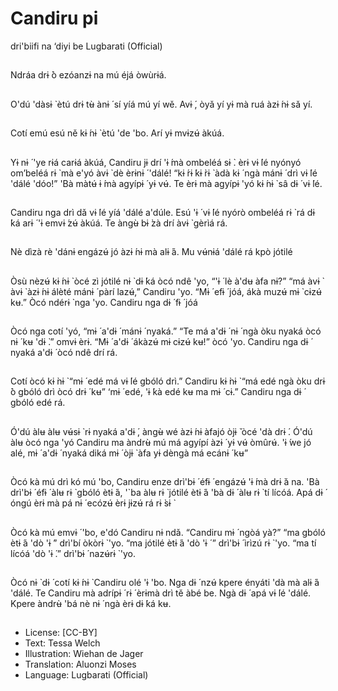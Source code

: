 # Candiru pi
dri'biifi na ‘diyi
be
Lugbarati (Official)

##
Ndráa drɨ ̀ò ezóanzɨ na mú éjá
òwùrɨá.


##
O'dú 'dàsɨ ̀ ètú drɨ tʉ̀ ànɨ ́ sí yíá mú yí
wě. Avɨ ́, òyǎ yí yɨ mà ruá àzɨ ́nɨ sǎ yí.


##
Cotí emú esú ně kɨ ́nɨ ̀ ètú 'de 'bo. Arí
yɨ mvɨzʉ́ àkúá.


##
Yɨ nɨ ́ 'ye rɨá carɨá àkúá, Candiru jɨ drí
'ɨ ́mà ombeléá sɨ ̀. èrɨ vɨ ́lé nyónyó
om’beléá rɨ ̀ mà e'yó àvɨ ̀ dè èrɨnɨ ́
'dálé! “kɨ ́rɨ ́kɨ ̀rɨ ̀ àdà kɨ ́ ngà mánɨ ́ drì
vɨ ́lé 'dálé 'dóo!” 'Bà màtʉ́ ɨ ́mà agyípɨ ́
yɨ vʉ́. Te èrɨ mà agyípɨ 'yó kɨ ́nɨ ̀ sâ dɨ ́
vɨ ́lé.


##
Candiru nga drì dǎ vɨ ́lé yíá 'dálé
a'dúle. Esú 'ɨ ́ vɨ ́lé nyórò ombeléá rɨ ̀
rá dɨ ́ká arɨ ́ 'ɨ emvɨ ́zʉ́ àkúá. Te àngʉ̀
bɨ ̀zà drí àvɨ ̀ gèrìá rá.


##
Nè dìzà rè 'dánɨ engázʉ́ jó àzɨ ́nɨ mà
alɨ ́á. Mu vʉ́nɨá 'dálé rá kpò jótilé


##
Òsù nèzʉ́ kɨ ́nɨ ̀ òcé zì jótilé nɨ ̀ dɨ ́ká
òcó ndê 'yo, “'ɨ ́ lè à'dʉ àfa nɨ?” “má
àvɨ ̀ àvɨ ̀ àzɨ ́nɨ álèté mánɨ ́ pàrí lazʉ́,”
Candiru 'yo. “Mɨ ́ efɨ ́ jóá, ákà muzʉ́
mɨ ̀ cɨzʉ́ kʉ.” Òcó ndérɨ ̀ nga 'yo.
Candiru nga dɨ ́ fɨ ́ jóá


##
Òcó nga cotí 'yó, “mɨ ́ a'dɨ ́ mánɨ ́
nyaká.” “Te má a'dɨ ́ nɨ ́ ngà òku
nyaká òcó nɨ ́ kʉ 'dɨ ̀.” omvɨ èrɨ. “Mɨ ́
a'dɨ ́ ákàzʉ́ mɨ cɨzʉ́ kʉ!” òcó 'yo.
Candiru nga dɨ ́ nyaká a'dɨ ́ òcó ndê
drí rá.


##
Cotí òcó kɨ ̀nɨ ̀ “mɨ ́ edé má vɨ ́lé gbóló
drì.” Candiru kɨ ̀nɨ ̀ “má edé ngà òku
drɨ ̀ò gbóló drì òcó drɨ ́ kʉ” ‘mɨ ́ edé,
'ɨ ́kà edé kʉ ma mɨ ́ cɨ.” Candiru nga
dɨ ́ gbóló edé rá.


##
Ó'dú àlʉ àlʉ vʉ́sɨ ̀ rɨ nyaká a'dɨ ́, àngʉ̀
wé àzɨ ́nɨ àfajó òjɨ ̌ òcé 'dà drɨ ́. Ó'dú
àlʉ òcó nga 'yó Candiru ma àndrʉ̀
mú má agyípí àzɨ ́ yɨ vʉ́ òmûrʉ́. 'ɨ ́we
jó alé, mɨ ́ a'dɨ ́ nyaká diká mɨ ́ òjɨ ̀ àfa
yɨ dèngà má ecánɨ ́ kʉ”


##
Òcó kà mú drì kó mú 'bo, Candiru
enze drì'bɨ ́ éfɨ ́ engázʉ́ 'ɨ ́mà drɨ ̀á na.
'Bà drì'bɨ ́ éfɨ ́ àlʉ rɨ ̀ gbóló ètɨ ́á, '`ba
àlʉ rɨ ̀ jótilé ètɨ ́á 'bà dɨ ́ àlʉ rɨ ̀ tí lícóá.
Apá dɨ ́ óngú èrɨ mà pá nɨ ́ ecózʉ́ èrɨ
jɨzʉ́ rá rɨ ̀sɨ ̀


##
Òcó kà mú emvɨ ́ 'bo, e'dó Candiru nɨ
ndǎ. “Candiru mɨ ́ ngòá yà?” “ma
gbóló ètɨ ́á 'dò 'ɨ ́” drì'bí òkòrɨ ̀ 'yo.
“ma jótilé ètɨ ́á 'dò 'ɨ ́ ” drì'bɨ ́ ìrìzú rɨ ̀
'yo. “ma tí lícóá 'dò 'ɨ ́.” drì'bɨ ́ nazʉ́rɨ ̀
'yo.


##
Òcó nɨ ̀ dɨ ́ cotí kɨ ́nɨ ̀ Candiru olé 'ɨ 'bo.
Nga dɨ ́ nzʉ́ kpere ényáti 'dà mà alɨ ́á
'dálé. Te Candiru mà adrípɨ ́ rɨ ́ èrɨmà
drì tě àbé be. Ngà dɨ ́ apá vɨ ́lé 'dálé.
Kpere àndrʉ̀ 'bá nè nɨ ́ ngà èrɨ dɨ ́ká
kʉ.


##
* License: [CC-BY]
* Text: Tessa Welch
* Illustration: Wiehan de Jager
* Translation: Aluonzi Moses
* Language: Lugbarati (Official)
